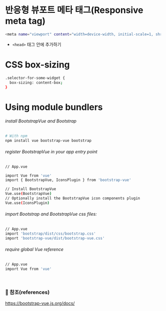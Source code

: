 
# 반응형 뷰포트 메타 태그(Responsive meta tag)
```bash
<meta name="viewport" content="width=device-width, initial-scale=1, shrink-to-fit=no">
```
- `<head>` 태그 안에 추가하기


# CSS box-sizing
```bash
.selector-for-some-widget {
  box-sizing: content-box;
}
```

# Using module bundlers
###### install BootstrapVue and Bootstrap 
```bash
# With npm
npm install vue bootstrap-vue bootstrap
```

###### register BootstrapVue in your app entry point
```bash
// App.vue

import Vue from 'vue'
import { BootstrapVue, IconsPlugin } from 'bootstrap-vue'

// Install BootstrapVue
Vue.use(BootstrapVue)
// Optionally install the BootstrapVue icon components plugin
Vue.use(IconsPlugin)
```

###### import Bootstrap and BootstrapVue css files:
```bash
// App.vue
import 'bootstrap/dist/css/bootstrap.css'
import 'bootstrap-vue/dist/bootstrap-vue.css'
```

###### require global Vue reference
```bash
// App.vue
import Vue from 'vue'
```


<br>

### :bookmark_tabs: 참조(references)
https://bootstrap-vue.js.org/docs/